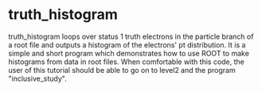 truth_histogram
===============

truth_histogram loops over status 1 truth electrons in the particle branch of a root file and outputs a histogram of the electrons' pt distribution. It is a simple and short program which demonstrates how to use ROOT to make histograms from data in root files. When comfortable with this code, the user of this tutorial should be able to go on to level2 and the program "inclusive_study".
